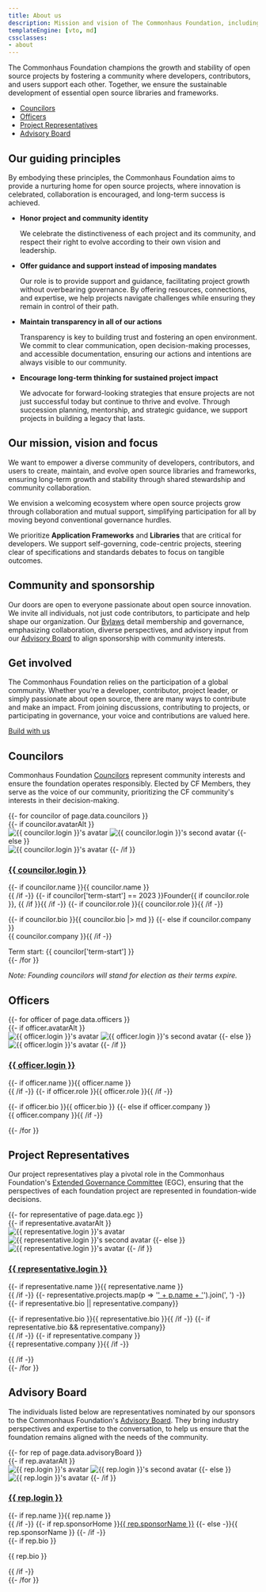 ```yaml
---
title: About us
description: Mission and vision of The Commonhaus Foundation, including a list of current board members and project leaders.
templateEngine: [vto, md]
cssclasses:
- about
---
```


The Commonhaus Foundation champions the growth and stability of open source projects by fostering a community where developers, contributors, and users support each other.
Together, we ensure the sustainable development of essential open source libraries and frameworks.

- [Councilors](#councilors)
- [Officers](#officers)
- [Project Representatives](#project-representatives)
- [Advisory Board](#advisory-board)

## Our guiding principles

By embodying these principles, the Commonhaus Foundation aims to provide a nurturing home for open source projects, where innovation is celebrated, collaboration is encouraged, and long-term success is achieved.

- **Honor project and community identity**

    We celebrate the distinctiveness of each project and its community, and respect their right to evolve according to their own vision and leadership.

- **Offer guidance and support instead of imposing mandates**

    Our role is to provide support and guidance, facilitating project growth without overbearing governance. By offering resources, connections, and expertise, we help projects navigate challenges while ensuring they remain in control of their path.

- **Maintain transparency in all of our actions**

    Transparency is key to building trust and fostering an open environment. We commit to clear communication, open decision-making processes, and accessible documentation, ensuring our actions and intentions are always visible to our community.

- **Encourage long-term thinking for sustained project impact**

    We advocate for forward-looking strategies that ensure projects are not just successful today but continue to thrive and evolve. Through succession planning, mentorship, and strategic guidance, we support projects in building a legacy that lasts.

## Our mission, vision and focus

We want to empower a diverse community of developers, contributors, and users to create, maintain, and evolve open source libraries and frameworks, ensuring long-term growth and stability through shared stewardship and community collaboration.

We envision a welcoming ecosystem where open source projects grow through collaboration and mutual support, simplifying participation for all by moving beyond conventional governance hurdles.

We prioritize **Application Frameworks** and **Libraries** that are critical for developers. We support self-governing, code-centric projects, steering clear of specifications and standards debates to focus on tangible outcomes.

## Community and sponsorship

Our doors are open to everyone passionate about open source innovation. We invite all individuals, not just code contributors, to participate and help shape our organization.
Our [Bylaws][] detail membership and governance, emphasizing collaboration, diverse perspectives, and advisory input from our [Advisory Board][cfab] to align sponsorship with community interests.

## Get involved

The Commonhaus Foundation relies on the participation of a global community.
Whether you're a developer, contributor, project leader, or simply passionate about open source, there are many ways to contribute and make an impact.
From joining discussions, contributing to projects, or participating in governance, your voice and contributions are valued here.

<a href="https://github.com/sponsors/commonhaus" class="text button">Build with us</a>

## Councilors

Commonhaus Foundation [Councilors][cfc] represent community interests and ensure the foundation operates responsibly. Elected by CF Members, they serve as the voice of our community, prioritizing the CF community's interests in their decision-making.

<section class="cards wrapped">
{{- for councilor of page.data.councilors }}
  <div class="card profile">
    {{- if councilor.avatarAlt }}
    <div class="avatar-flip">
        <img class="avatar avatar-front" src="{{ councilor.avatarUrl }}" alt="{{ councilor.login }}'s avatar" />
        <img class="avatar avatar-back" src="{{ councilor.avatarAlt }}" alt="{{ councilor.login }}'s second avatar" />
    {{- else }}
    <div class="avatar">
      <img class="avatar" src="{{ councilor.avatarUrl }}" alt="{{ councilor.login }}'s avatar" />
    {{- /if }}
    </div>
    <div class="text-content">
      <h3><a href="{{ councilor.url }}">{{ councilor.login }}</a></h3>
      <div class="subhead">
        {{- if councilor.name }}{{ councilor.name }}<br />{{ /if -}}
        {{- if councilor['term-start'] == 2023 }}Founder{{ if councilor.role }}, {{ /if }}{{ /if -}}
        {{- if councilor.role }}{{ councilor.role }}{{ /if -}}
      </div>
      <p>
        {{- if councilor.bio }}{{ councilor.bio |> md }}
        {{- else if councilor.company }}<br />{{ councilor.company }}{{ /if -}}
      </p>
      <footer>Term start: {{ councilor['term-start'] }}</footer>
    </div>
  </div>
{{- /for }}
</section>

_Note: Founding councilors will stand for election as their terms expire._

## Officers

<section class="cards wrapped">
{{- for officer of page.data.officers }}
  <div class="card profile">
    {{- if officer.avatarAlt }}
    <div class="avatar-flip">
      <img class="avatar avatar-front" src="{{ officer.avatarUrl }}" alt="{{ officer.login }}'s avatar" />
      <img class="avatar avatar-back" src="{{ officer.avatarAlt }}" alt="{{ officer.login }}'s second avatar" />
    {{- else }}
    <div class="avatar">
      <img class="avatar" src="{{ officer.avatarUrl }}" alt="{{ officer.login }}'s avatar" />
    {{- /if }}
    </div>
    <div class="text-content">
      <h3><a href="{{ officer.url }}">{{ officer.login }}</a></h3>
      <div class="subhead">
        {{- if officer.name }}{{ officer.name }}<br />{{ /if -}}
        {{- if officer.role }}{{ officer.role }}{{ /if -}}
      </div>
      <p>
        {{- if officer.bio }}{{ officer.bio }}
        {{- else if officer.company }}<br />{{ officer.company }}{{ /if -}}
      </p>
    </div>
  </div>
{{- /for }}
</section>

## Project Representatives

Our project representatives play a pivotal role in the Commonhaus Foundation's [Extended Governance Committee][egc] (EGC), ensuring that the perspectives of each foundation project are represented in foundation-wide decisions.

<section class="cards wrapped">
{{- for representative of page.data.egc }}
  <div class="card profile">
    {{- if representative.avatarAlt }}
    <div class="avatar-flip">
      <img class="avatar avatar-front" src="{{ representative.avatarUrl }}" alt="{{ representative.login }}'s avatar" />
      <img class="avatar avatar-back" src="{{ representative.avatarAlt }}" alt="{{ representative.login }}'s second avatar" />
    {{- else }}
    <div class="avatar">
      <img class="avatar" src="{{ representative.avatarUrl }}" alt="{{ representative.login }}'s avatar" />
    {{- /if }}
    </div>
    <div class="text-content">
      <h3><a href="{{ representative.url }}">{{ representative.login }}</a></h3>
      <div class="subhead">
          {{- if representative.name }}{{ representative.name }}<br />{{ /if -}}
          {{- representative.projects.map(p => '<a href="' + p.home + '">' + p.name + '</a>').join(', ') -}}
      </div>
      {{- if representative.bio || representative.company}}
      <p>
        {{- if representative.bio }}{{ representative.bio }}{{ /if -}}
        {{- if representative.bio && representative.company}}<br />{{ /if -}}
        {{- if representative.company }}<br />{{ representative.company }}{{ /if -}}
      </p>
      {{ /if -}}
    </div>
  </div>
{{- /for }}
</section>

## Advisory Board

The individuals listed below are representatives nominated by our sponsors to the Commonhaus Foundation's [Advisory Board][ab].
They bring industry perspectives and expertise to the conversation, to help us ensure that the foundation remains aligned with the needs of the community.

<section class="cards wrapped">
{{- for rep of page.data.advisoryBoard }}
    <div class="card profile">
        {{- if rep.avatarAlt }}
        <div class="avatar-flip">
            <img class="avatar avatar-front" src="{{ rep.avatarUrl }}" alt="{{ rep.login }}'s avatar" />
            <img class="avatar avatar-back" src="{{ rep.avatarAlt }}" alt="{{ rep.login }}'s second avatar" />
        {{- else }}
        <div class="avatar">
            <img class="avatar" src="{{ rep.avatarUrl }}" alt="{{ rep.login }}'s avatar" />
        {{- /if }}
        </div>
        <div class="text-content">
            <h3><a href="{{ rep.url }}">{{ rep.login }}</a></h3>
            <div class="subhead">
                {{- if rep.name }}{{ rep.name }}<br />{{ /if -}}
                {{- if rep.sponsorHome }}<a href="{{ sponsorHome }}">{{ rep.sponsorName }}</a>
                {{- else -}}{{ rep.sponsorName }}
                {{- /if -}}
            </div>
            {{- if rep.bio }}<p>{{ rep.bio }}</p>{{ /if -}}
        </div>
    </div>
{{- /for }}
</section>

[Bylaws]: ../foundation/bylaws/1-preface.md
[cfab]: ../foundation/bylaws/5-cf-advisory-board.md
[cfc]: ../foundation/bylaws/4-cf-council.md
[egc]: ../foundation/bylaws/4-cf-council.md#extended-governance-committee-egc
[ab]: ../foundation/bylaws/5-cf-advisory-board.md
